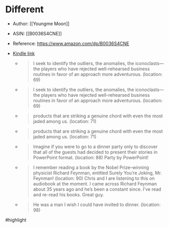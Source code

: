 # Different

* Author: [[Youngme Moon]]
* ASIN: [[B0036S4CNE]]
* Reference: https://www.amazon.com/dp/B0036S4CNE
* [Kindle link](kindle://book?action=open&asin=B0036S4CNE)


  - > I seek to identify the outliers, the anomalies, the iconoclasts—the players who have rejected well-rehearsed business routines in favor of an approach more adventurous. (location: 69)


  - > I seek to identify the outliers, the anomalies, the iconoclasts—the players who have rejected well-rehearsed business routines in favor of an approach more adventurous. (location: 69)


  - > products that are striking a genuine chord with even the most jaded among us. (location: 71)


  - > products that are striking a genuine chord with even the most jaded among us. (location: 71)


  - > Imagine if you were to go to a dinner party only to discover that all of the guests had decided to present their stories in PowerPoint format. (location: 88)
    Party by PowerPoint!

  - > I remember reading a book by the Nobel Prize–winning physicist Richard Feynman, entitled Surely You’re Joking, Mr. Feynman! (location: 90)
    Chris and I are listening to this on audiobook at the moment. I came across Richard Feynman about 35 years ago and he’s been a constant since. I’ve read and re-read his books. Great guy.

  - > He was a man I wish I could have invited to dinner. (location: 98)


#highlight